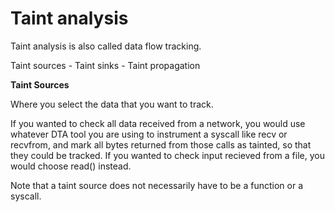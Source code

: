 # Taint analysis

Taint analysis is also called data flow tracking.

Taint sources - Taint sinks - Taint propagation

**Taint Sources**

Where you select the data that you want to track. 

If you wanted to check all data received from a network, you would use whatever DTA tool you are using to instrument a syscall like recv or recvfrom, and mark all bytes returned from those calls as tainted, so that they could be tracked. If you wanted to check input recieved from a file, you would choose read() instead.

Note that a taint source does not necessarily have to be a function or a syscall.